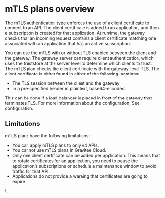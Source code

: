 # mTLS plans overview

The mTLS authentication type enforces the use of a client certificate to connect to an API. The client certificate is added to an application, and then a subscription is created for that application. At runtime, the gateway checks that an incoming request contains a client certificate matching one associated with an application that has an active subscription.

You can use the mTLS with or without TLS enabled between the client and the gateway. The gateway server can require client authentication, which uses the truststore at the server level to determine which clients to trust. The mTLS plan checks the client certificate with the gateway-level TLS. The client certificate is either found in either of the following locations:

* The TLS session between the client and the gateway
* In a pre-specified header in plaintext, base64-encoded.&#x20;

This can be done if a load balancer is placed in front of the gateway that terminates TLS. For more information about the configuration, See configuration.

## Limitations

mTLS plans have the following limitations:

* You can apply mTLS plans to only v4 APIs.
* You cannot use mTLS plans in Gravitee Cloud.
* Only one client certificate can be added per application. This means that to rotate certificates for an application, you need to pause the application’s subscriptions or schedule a maintenance window to avoid traffic for that API.&#x20;
* Applications do not provide a warning that certificates are going to expire.



\
